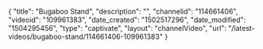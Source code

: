{
    "title": "Bugaboo Stand",
    "description": "",
    "channelid": "114661406",
    "videoid": "109961383",
    "date_created": "1502517296",
    "date_modified": "1504295456",
    "type": "captivate",
    "layout": "channelVideo",
    "url": "\/latest-videos\/bugaboo-stand\/114661406-109961383"
}